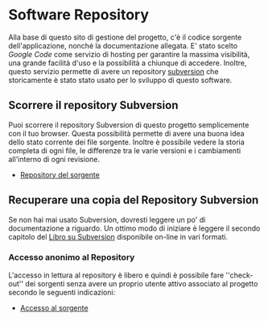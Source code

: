 # Software Repository #
Alla base di questo sito di gestione del progetto, c'è il codice sorgente dell'applicazione, nonché la documentazione allegata.
E' stato scelto _Google Code_ come servizio di hosting per garantire la massima visibilità, una grande facilità d'uso e la possibilità a chiunque di accedere. Inoltre, questo servizio permette di avere un repository [subversion](http://subversion.tigris.org/) che storicamente è stato stato usato per lo sviluppo di questo software.

## Scorrere il repository Subversion ##
Puoi scorrere il repository Subversion di questo progetto semplicemente con il tuo browser. Questa possibilità permette di avere una buona idea dello stato corrente dei file sorgente. Inoltre è possibile vedere la storia completa di ogni file, le differenze tra le varie versioni e i cambiamenti all'interno di ogni revisione.

  * [Repository del sorgente](https://code.google.com/p/prbm/source/browse/)

## Recuperare una copia del Repository Subversion ##
Se non hai mai usato Subversion, dovresti leggere un po' di documentazione a riguardo. Un ottimo modo di iniziare è leggere il secondo capitolo del [Libro su Subversion](http://svnbook.red-bean.com/) disponibile on-line in vari formati.

### Accesso anonimo al Repository ###
L'accesso in lettura al repository è libero e quindi è possibile fare ''check-out'' dei sorgenti senza avere un proprio utente attivo associato al progetto secondo le seguenti indicazioni:

  * [Accesso al sorgente](https://code.google.com/p/prbm/source/checkout)